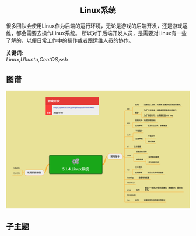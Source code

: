 <h2 align="center">Linux系统</h2>
<p>
很多团队会使用Linux作为后端的运行环境，无论是游戏的后端开发，还是游戏运维，都会需要去操作Linux系统。
所以对于后端开发人员，是需要对Linux有一些了解的，以便日常工作中的操作或者跟运维人员的协作。
</p>

**关键词:**<br/> 
*Linux,Ubuntu,CentOS,ssh*

## 图谱
![图片加载中...](../exports/5.1.4.Linux系统.png?raw=true)

## 子主题

